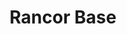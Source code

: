 ---
mission_id: rancor
editorsChoice:
title: "Rancor Base"
authors: 
    - "Jason Muhs"
date:
filename: ""
description: "Rancor Squad has decided that it's imperative that you invade Rancor Base and steal a sample of the Phrix Metal. Your tactical officer has warned you that the base is filled with troops and you'll need all the ammo you can get."
heroImage: "./rancor.png"
levelReplaced:	SECBASE
difficulty: no
bm:	no
fme: no
wax: no
three_do: no
voc: no
gmd: no
vue: no
lfd: no
base: "New level from scratch" 
editors: "DFUSE 1.00"

---